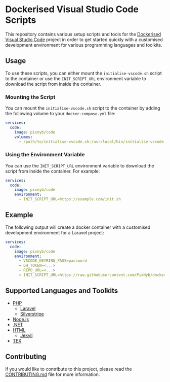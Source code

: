 # Dockerised Visual Studio Code Scripts

This repository contains various setup scripts and tools for the [Dockerised Visual Studio Code](https://github.com/PixNyb/dockerised-vscode) project in order to get started quickly with a customised development environment for various programming languages and toolkits.

## Usage

To use these scripts, you can either mount the `initialise-vscode.sh` script to the container or use the `INIT_SCRIPT_URL` environment variable to download the script from inside the container.

### Mounting the Script

You can mount the `initialise-vscode.sh` script to the container by adding the following volume to your `docker-compose.yml` file:

```yaml
services:
  code:
    image: pixnyb/code
    volumes:
      - /path/to/initialise-vscode.sh:/usr/local/bin/initialise-vscode.sh
```

### Using the Environment Variable

You can use the `INIT_SCRIPT_URL` environment variable to download the script from inside the container. For example:

```yaml
services:
  code:
    image: pixnyb/code
    environment:
      - INIT_SCRIPT_URL=https://example.com/init.sh
```

## Example

The following output will create a docker container with a customised development environment for a Laravel project:

```yaml
services:
  code:
    image: pixnyb/code
    environment:
      - VSCODE_KEYRING_PASS=password
      - GH_TOKEN=<...>
      - REPO_URL=<...>
      - INIT_SCRIPT_URL=https://raw.githubusercontent.com/PixNyb/dockerised-vscode-scripts/main/php/laravel/initialise-vscode.sh
```

## Supported Languages and Toolkits

- [PHP](php)
  - [Laravel](php/laravel)
  - [Silverstripe](php/silverstripe)
- [Node.js](node)
- [.NET](dotnet)
- [HTML](html)
  - [Jekyll](html/jekyll)
- [TEX](tex)

## Contributing

If you would like to contribute to this project, please read the [CONTRIBUTING.md](CONTRIBUTING.md) file for more information.
